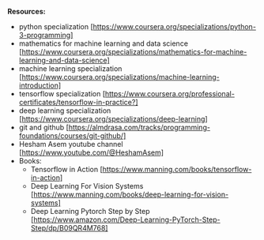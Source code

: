**Resources:**
* python specialization [https://www.coursera.org/specializations/python-3-programming]
* mathematics for machine learning and data science [https://www.coursera.org/specializations/mathematics-for-machine-learning-and-data-science]
* machine learning specialization  [https://www.coursera.org/specializations/machine-learning-introduction]
* tensorflow specialization [https://www.coursera.org/professional-certificates/tensorflow-in-practice?]
* deep learning specialization [https://www.coursera.org/specializations/deep-learning]
* git and github [https://almdrasa.com/tracks/programming-foundations/courses/git-github/]
* Hesham Asem youtube channel [https://www.youtube.com/@HeshamAsem]
* Books:
    * Tensorflow in Action [https://www.manning.com/books/tensorflow-in-action]
    * Deep Learning For Vision Systems [https://www.manning.com/books/deep-learning-for-vision-systems]
    * Deep Learning Pytorch Step by Step [https://www.amazon.com/Deep-Learning-PyTorch-Step-Step/dp/B09QR4M768]
      
